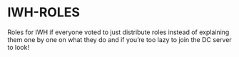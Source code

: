 # IWH-ROLES
Roles for IWH if everyone voted to just distribute roles instead of explaining them one by one on what they do and if you’re too lazy to join the DC server to look!
